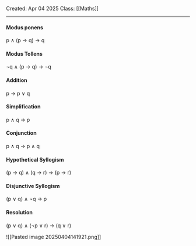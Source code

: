 Created: Apr 04 2025
Class: [[Maths]]
- - -
#### Modus ponens
p $\wedge$ (p $\rightarrow$ q) $\rightarrow$ q


#### Modus Tollens
$\neg$q $\wedge$ (p $\rightarrow$ q) $\rightarrow$ $\neg$q

#### Addition
p $\rightarrow$ p $\vee$ q

#### Simplification
p $\wedge$ q $\rightarrow$ p

#### Conjunction
p $\wedge$ q $\rightarrow$ p $\wedge$ q

#### Hypothetical Syllogism
(p $\rightarrow$ q) $\wedge$ (q $\rightarrow$ r) $\rightarrow$ (p $\rightarrow$ r)

#### Disjunctive Syllogism
(p $\vee$ q) $\wedge$ $\neg$q $\rightarrow$ p

#### Resolution
(p $\vee$ q) $\wedge$ ($\neg$p $\vee$ r) $\rightarrow$ (q $\vee$ r)

![[Pasted image 20250404141921.png]]
